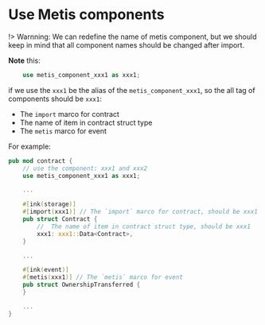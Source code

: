 # Use Metis components

!> Warnning: We can redefine the name of metis component, but we should keep in mind that all component names should be changed after import.

**Note** this:

```rust
    use metis_component_xxx1 as xxx1;
```

if we use the `xxx1` be the alias of the `metis_component_xxx1`, so the all tag of components should be `xxx1`:

- The `import` marco for contract
- The name of item in contract struct type
- The `metis` marco for event

For example:

```rust
pub mod contract {
    // use the component: xxx1 and xxx2
    use metis_component_xxx1 as xxx1;

    ...

    #[ink(storage)]
    #[import(xxx1)] // The `import` marco for contract, should be xxx1
    pub struct Contract {
        //  The name of item in contract struct type, should be xxx1
        xxx1: xxx1::Data<Contract>,
    }

    ...

    #[ink(event)]
    #[metis(xxx1)] // The `metis` marco for event
    pub struct OwnershipTransferred {
    }

    ...
}
```
